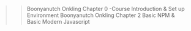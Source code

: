 >>Boonyanutch Onkling Chapter 0 -Course Introduction & Set up Environment
>>Boonyanutch Onkling Chapter 2 Basic NPM & Basic Modern Javascript
